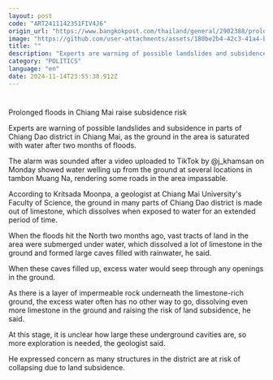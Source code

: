 ```yaml
---
layout: post
code: "ART2411142351FIV4J6"
origin_url: "https://www.bangkokpost.com/thailand/general/2902388/prolonged-floods-in-chiang-mai-raise-subsidence-risk"
image: "https://github.com/user-attachments/assets/180be2b4-42c3-41a4-b5f5-5c0ed7e02a9d"
title: ""
description: "Experts are warning of possible landslides and subsidence in parts of Chiang Dao district in Chiang Mai, as the ground in the area is saturated with water after two months of floods."
category: "POLITICS"
language: "en"
date: 2024-11-14T23:55:38.912Z
---
```


# 

Prolonged floods in Chiang Mai raise subsidence risk

Experts are warning of possible landslides and subsidence in parts of Chiang Dao district in Chiang Mai, as the ground in the area is saturated with water after two months of floods.

The alarm was sounded after a video uploaded to TikTok by @j\_khamsan on Monday showed water welling up from the ground at several locations in tambon Muang Na, rendering some roads in the area impassable.

According to Kritsada Moonpa, a geologist at Chiang Mai University's Faculty of Science, the ground in many parts of Chiang Dao district is made out of limestone, which dissolves when exposed to water for an extended period of time.

When the floods hit the North two months ago, vast tracts of land in the area were submerged under water, which dissolved a lot of limestone in the ground and formed large caves filled with rainwater, he said.

When these caves filled up, excess water would seep through any openings in the ground.

As there is a layer of impermeable rock underneath the limestone-rich ground, the excess water often has no other way to go, dissolving even more limestone in the ground and raising the risk of land subsidence, he said.

At this stage, it is unclear how large these underground cavities are, so more exploration is needed, the geologist said.

He expressed concern as many structures in the district are at risk of collapsing due to land subsidence.